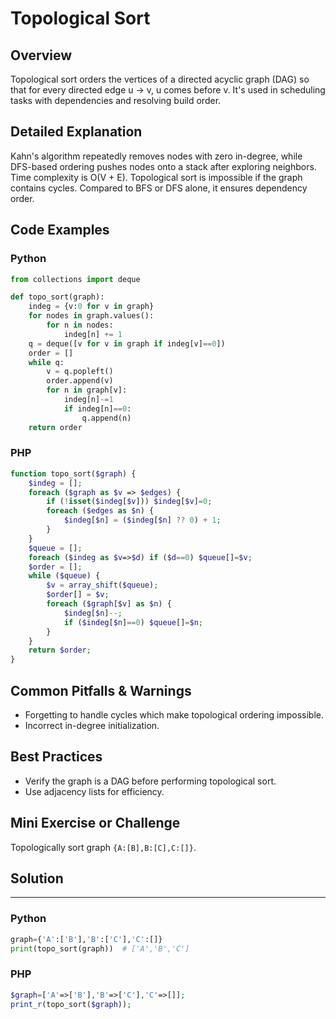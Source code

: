 # Topological Sort

## Overview
Topological sort orders the vertices of a directed acyclic graph (DAG) so that for every directed edge u → v, u comes before v. It's used in scheduling tasks with dependencies and resolving build order.

## Detailed Explanation
Kahn's algorithm repeatedly removes nodes with zero in-degree, while DFS-based ordering pushes nodes onto a stack after exploring neighbors. Time complexity is O(V + E). Topological sort is impossible if the graph contains cycles. Compared to BFS or DFS alone, it ensures dependency order.

## Code Examples
### Python
```python
from collections import deque

def topo_sort(graph):
    indeg = {v:0 for v in graph}
    for nodes in graph.values():
        for n in nodes:
            indeg[n] += 1
    q = deque([v for v in graph if indeg[v]==0])
    order = []
    while q:
        v = q.popleft()
        order.append(v)
        for n in graph[v]:
            indeg[n]-=1
            if indeg[n]==0:
                q.append(n)
    return order
```

### PHP
```php
function topo_sort($graph) {
    $indeg = [];
    foreach ($graph as $v => $edges) {
        if (!isset($indeg[$v])) $indeg[$v]=0;
        foreach ($edges as $n) {
            $indeg[$n] = ($indeg[$n] ?? 0) + 1;
        }
    }
    $queue = [];
    foreach ($indeg as $v=>$d) if ($d==0) $queue[]=$v;
    $order = [];
    while ($queue) {
        $v = array_shift($queue);
        $order[] = $v;
        foreach ($graph[$v] as $n) {
            $indeg[$n]--;
            if ($indeg[$n]==0) $queue[]=$n;
        }
    }
    return $order;
}
```

## Common Pitfalls & Warnings
- Forgetting to handle cycles which make topological ordering impossible.
- Incorrect in-degree initialization.

## Best Practices
- Verify the graph is a DAG before performing topological sort.
- Use adjacency lists for efficiency.

## Mini Exercise or Challenge
Topologically sort graph `{A:[B],B:[C],C:[]}`.

## Solution
---
### Python
```python
graph={'A':['B'],'B':['C'],'C':[]}
print(topo_sort(graph))  # ['A','B','C']
```
### PHP
```php
$graph=['A'=>['B'],'B'=>['C'],'C'=>[]];
print_r(topo_sort($graph));
```
